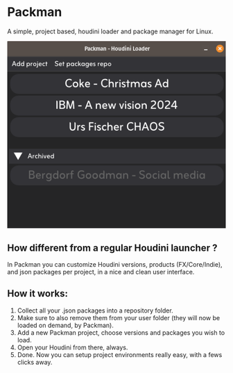# Packman
A simple, project based, houdini loader and package manager for Linux.

![Packman UI](./images/screenshot1.png)

## How different from a regular Houdini launcher ?

In Packman you can customize Houdini versions, products (FX/Core/Indie), and json packages per project, in a nice and clean user interface.

## How it works:
1. Collect all your .json packages into a repository folder.
2. Make sure to also remove them from your user folder (they will now be loaded on demand, by Packman).
3. Add a new Packman project, choose versions and packages you wish to load.
4. Open your Houdini from there, always.
5. Done. Now you can setup project environments really easy, with a fews clicks away.


